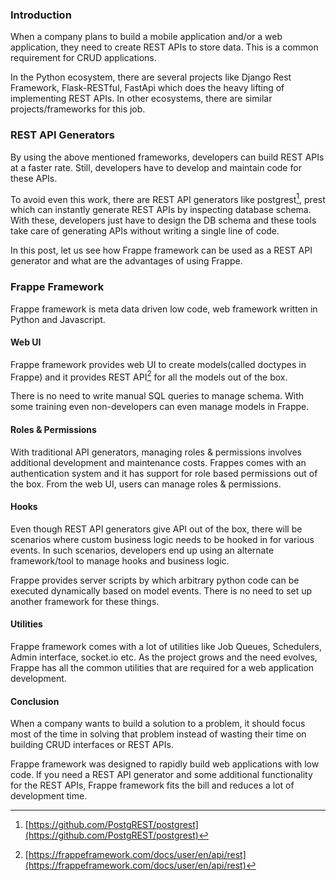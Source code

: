 <!--
.. title: Using Frappe Framework As REST API Generator
.. slug: frappe-framework-rest-api-generator
.. date: 2022-04-30 19:01:53 UTC+05:30
.. tags:
.. category:
.. link:
.. description:
.. type: text
-->

### Introduction

When a company plans to build a mobile application and/or a web application, they need to create REST APIs to store data. This is a common requirement for CRUD applications.

In the Python ecosystem, there are several projects like Django Rest Framework, Flask-RESTful, FastApi which does the heavy lifting of implementing REST APIs. In other ecosystems, there are similar projects/frameworks for this job.

### REST API Generators

By using the above mentioned frameworks, developers can build REST APIs at a faster rate. Still, developers have to develop and maintain code for these APIs.

To avoid even this work, there are REST API generators like postgrest[^postgrest], prest which can instantly generate REST APIs by inspecting database schema. With these, developers just have to design the DB schema and these tools take care of generating APIs without writing a single line of code.

In this post, let us see how Frappe framework can be used as a REST API generator and what are the advantages of using Frappe.

### Frappe Framework

Frappe framework is meta data driven low code, web framework written in Python and Javascript.


#### Web UI

Frappe framework provides web UI to create models(called doctypes in Frappe) and it provides REST API[^rest_api] for all the models out of the box.


There is no need to write manual SQL queries to manage schema. With some training even non-developers can even manage models in Frappe.


#### Roles & Permissions

With traditional API generators, managing roles & permissions involves additional development and maintenance costs. Frappes comes with an authentication system and it has support for role based permissions out of the box. From the web UI, users can manage roles & permissions.


#### Hooks

Even though REST API generators give API out of the box, there will be scenarios where custom business logic needs to be hooked in for various events. 
In such scenarios, developers end up using an alternate framework/tool to manage hooks and business logic.

Frappe provides server scripts by which arbitrary python code can be executed dynamically based on model events. There is no need to set up another framework for these things.

#### Utilities

Frappe framework comes with a lot of utilities like Job Queues, Schedulers, Admin interface, socket.io etc. As the project grows and the need evolves, Frappe has all the common utilities that are required for a web application development.

#### Conclusion

When a company wants to build a solution to a problem, it should focus most of the time in solving that problem instead of wasting their time on building CRUD interfaces or REST APIs.


Frappe framework was designed to rapidly build web applications with low code. If you need a REST API generator and some additional functionality for the REST APIs, Frappe framework fits the bill and reduces a lot of development time.


[^postgrest]: [https://github.com/PostgREST/postgrest](https://github.com/PostgREST/postgrest)

[^rest_api]: [https://frappeframework.com/docs/user/en/api/rest](https://frappeframework.com/docs/user/en/api/rest)
